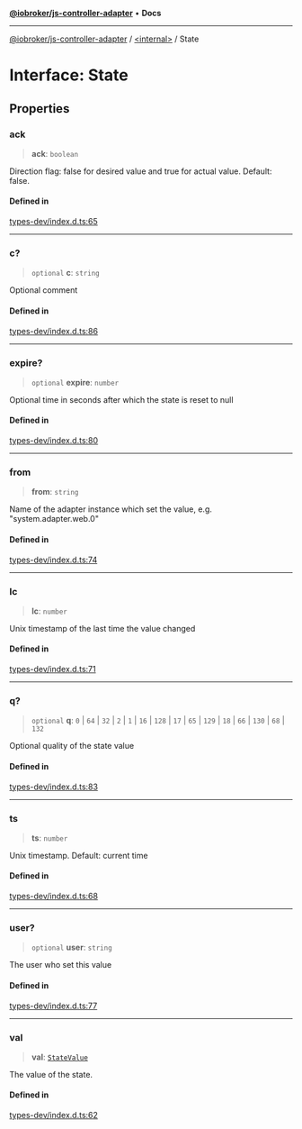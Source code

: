 [**@iobroker/js-controller-adapter**](../../README.md) • **Docs**

***

[@iobroker/js-controller-adapter](../../globals.md) / [\<internal\>](../README.md) / State

# Interface: State

## Properties

### ack

> **ack**: `boolean`

Direction flag: false for desired value and true for actual value. Default: false.

#### Defined in

[types-dev/index.d.ts:65](https://github.com/ioBroker/ioBroker.js-controller/blob/a32b7b151b5fe0ae96a8a5f086299f18b48e287b/packages/types-dev/index.d.ts#L65)

***

### c?

> `optional` **c**: `string`

Optional comment

#### Defined in

[types-dev/index.d.ts:86](https://github.com/ioBroker/ioBroker.js-controller/blob/a32b7b151b5fe0ae96a8a5f086299f18b48e287b/packages/types-dev/index.d.ts#L86)

***

### expire?

> `optional` **expire**: `number`

Optional time in seconds after which the state is reset to null

#### Defined in

[types-dev/index.d.ts:80](https://github.com/ioBroker/ioBroker.js-controller/blob/a32b7b151b5fe0ae96a8a5f086299f18b48e287b/packages/types-dev/index.d.ts#L80)

***

### from

> **from**: `string`

Name of the adapter instance which set the value, e.g. "system.adapter.web.0"

#### Defined in

[types-dev/index.d.ts:74](https://github.com/ioBroker/ioBroker.js-controller/blob/a32b7b151b5fe0ae96a8a5f086299f18b48e287b/packages/types-dev/index.d.ts#L74)

***

### lc

> **lc**: `number`

Unix timestamp of the last time the value changed

#### Defined in

[types-dev/index.d.ts:71](https://github.com/ioBroker/ioBroker.js-controller/blob/a32b7b151b5fe0ae96a8a5f086299f18b48e287b/packages/types-dev/index.d.ts#L71)

***

### q?

> `optional` **q**: `0` \| `64` \| `32` \| `2` \| `1` \| `16` \| `128` \| `17` \| `65` \| `129` \| `18` \| `66` \| `130` \| `68` \| `132`

Optional quality of the state value

#### Defined in

[types-dev/index.d.ts:83](https://github.com/ioBroker/ioBroker.js-controller/blob/a32b7b151b5fe0ae96a8a5f086299f18b48e287b/packages/types-dev/index.d.ts#L83)

***

### ts

> **ts**: `number`

Unix timestamp. Default: current time

#### Defined in

[types-dev/index.d.ts:68](https://github.com/ioBroker/ioBroker.js-controller/blob/a32b7b151b5fe0ae96a8a5f086299f18b48e287b/packages/types-dev/index.d.ts#L68)

***

### user?

> `optional` **user**: `string`

The user who set this value

#### Defined in

[types-dev/index.d.ts:77](https://github.com/ioBroker/ioBroker.js-controller/blob/a32b7b151b5fe0ae96a8a5f086299f18b48e287b/packages/types-dev/index.d.ts#L77)

***

### val

> **val**: [`StateValue`](../type-aliases/StateValue.md)

The value of the state.

#### Defined in

[types-dev/index.d.ts:62](https://github.com/ioBroker/ioBroker.js-controller/blob/a32b7b151b5fe0ae96a8a5f086299f18b48e287b/packages/types-dev/index.d.ts#L62)

